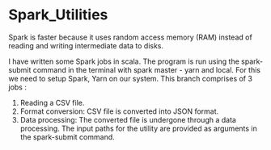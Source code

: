 # Spark_Utilities

Spark is faster because it uses random access memory (RAM) instead of reading and writing intermediate data to disks.

I have written some Spark jobs in scala. The program is run using the spark-submit command in the terminal with spark master - yarn and local.
For this we need to setup Spark, Yarn on our system. 
This branch comprises of 3 jobs :
  1. Reading a CSV file.
  2. Format conversion: CSV file is converted into JSON format.
  3. Data processing: The converted file is undergone through a data processing.
The input paths for the utility are provided as arguments in the spark-submit command.
